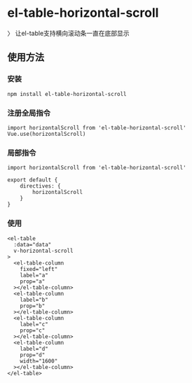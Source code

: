 # el-table-horizontal-scroll
〉 让el-table支持横向滚动条一直在底部显示
## 使用方法

### 安装
```
npm install el-table-horizontal-scroll
```

### 注册全局指令
```
import horizontalScroll from 'el-table-horizontal-scroll'
Vue.use(horizontalScroll)
```

### 局部指令
```
import horizontalScroll from 'el-table-horizontal-scroll'

export default {
    directives: {
        horizontalScroll
    }
}
```

### 使用

```
<el-table
  :data="data"
  v-horizontal-scroll
>
  <el-table-column
    fixed="left"
    label="a"
    prop="a"
  ></el-table-column>
  <el-table-column
    label="b"
    prop="b"
  ></el-table-column>
  <el-table-column
    label="c"
    prop="c"
  ></el-table-column>
  <el-table-column
    label="d"
    prop="d"
    width="1600"
  ></el-table-column>
</el-table>
```

